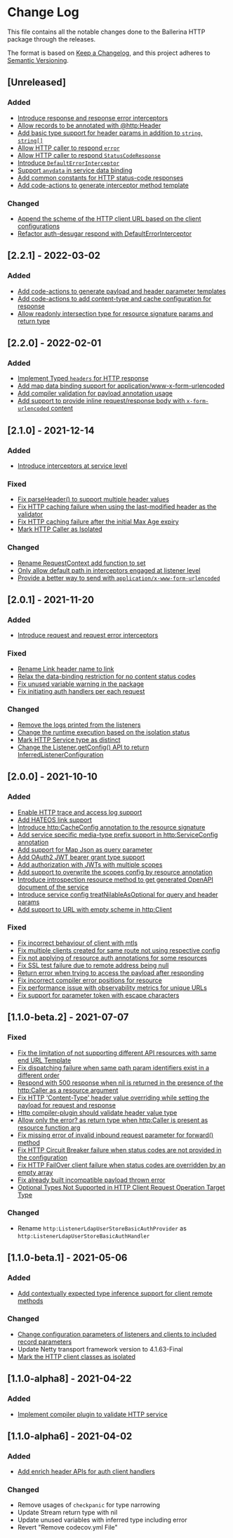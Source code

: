 
# Change Log
This file contains all the notable changes done to the Ballerina HTTP package through the releases.

The format is based on [Keep a Changelog](https://keepachangelog.com/en/1.0.0/), and this project adheres to 
[Semantic Versioning](https://semver.org/spec/v2.0.0.html).

## [Unreleased]

### Added
- [Introduce response and response error interceptors](https://github.com/ballerina-platform/ballerina-standard-library/issues/2684)
- [Allow records to be annotated with @http:Header](https://github.com/ballerina-platform/ballerina-standard-library/issues/2699)
- [Add basic type support for header params in addition to `string`, `string[]`](https://github.com/ballerina-platform/ballerina-standard-library/issues/2807)
- [Allow HTTP caller to respond `error`](https://github.com/ballerina-platform/ballerina-standard-library/issues/2832)
- [Allow HTTP caller to respond `StatusCodeResponse`](https://github.com/ballerina-platform/ballerina-standard-library/issues/2853)
- [Introduce `DefaultErrorInterceptor`](https://github.com/ballerina-platform/ballerina-standard-library/issues/2669)
- [Support `anydata` in service data binding](https://github.com/ballerina-platform/ballerina-standard-library/issues/2530)
- [Add common constants for HTTP status-code responses](https://github.com/ballerina-platform/ballerina-standard-library/issues/1540)
- [Add code-actions to generate interceptor method template](https://github.com/ballerina-platform/ballerina-standard-library/issues/2664)

### Changed
- [Append the scheme of the HTTP client URL based on the client configurations](https://github.com/ballerina-platform/ballerina-standard-library/issues/2816)
- [Refactor auth-desugar respond with DefaultErrorInterceptor](https://github.com/ballerina-platform/ballerina-standard-library/issues/2823)

## [2.2.1] - 2022-03-02

### Added
- [Add code-actions to generate payload and header parameter templates](https://github.com/ballerina-platform/ballerina-standard-library/issues/2642)
- [Add code-actions to add content-type and cache configuration for response](https://github.com/ballerina-platform/ballerina-standard-library/issues/2662)
- [Allow readonly intersection type for resource signature params and return type](https://github.com/ballerina-platform/ballerina-standard-library/issues/2610)

## [2.2.0] - 2022-02-01

### Added
- [Implement Typed `headers` for HTTP response](https://github.com/ballerina-platform/ballerina-standard-library/issues/2563)
- [Add map<string> data binding support for application/www-x-form-urlencoded](https://github.com/ballerina-platform/ballerina-standard-library/issues/2526)
- [Add compiler validation for payload annotation usage](https://github.com/ballerina-platform/ballerina-standard-library/issues/2561)
- [Add support to provide inline request/response body with `x-form-urlencoded` content](https://github.com/ballerina-platform/ballerina-standard-library/issues/2596)

## [2.1.0] - 2021-12-14

### Added
- [Introduce interceptors at service level](https://github.com/ballerina-platform/ballerina-standard-library/issues/2447)

### Fixed
- [Fix parseHeader() to support multiple header values](https://github.com/ballerina-platform/ballerina-standard-library/issues/2403)
- [Fix HTTP caching failure when using the last-modified header as the validator](https://github.com/ballerina-platform/ballerina-standard-library/issues/2402)
- [Fix HTTP caching failure after the initial Max Age expiry](https://github.com/ballerina-platform/ballerina-standard-library/issues/2435)
- [Mark HTTP Caller as Isolated](https://github.com/ballerina-platform/ballerina-standard-library/issues/2451)

### Changed
- [Rename RequestContext add function to set](https://github.com/ballerina-platform/ballerina-standard-library/issues/2414)
- [Only allow default path in interceptors engaged at listener level](https://github.com/ballerina-platform/ballerina-standard-library/issues/2452)
- [Provide a better way to send with `application/x-www-form-urlencoded`](https://github.com/ballerina-platform/ballerina-standard-library/issues/1705)

## [2.0.1] - 2021-11-20

### Added
- [Introduce request and request error interceptors](https://github.com/ballerina-platform/ballerina-standard-library/issues/2062)

### Fixed
- [Rename Link header name to link](https://github.com/ballerina-platform/ballerina-standard-library/issues/2135)
- [Relax the data-binding restriction for no content status codes](https://github.com/ballerina-platform/ballerina-standard-library/issues/2294)
- [Fix unused variable warning in the package](https://github.com/ballerina-platform/ballerina-standard-library/issues/2384)
- [Fix initiating auth handlers per each request](https://github.com/ballerina-platform/ballerina-standard-library/issues/2394)

### Changed
- [Remove the logs printed from the listeners](https://github.com/ballerina-platform/ballerina-standard-library/issues/2040)
- [Change the runtime execution based on the isolation status](https://github.com/ballerina-platform/ballerina-standard-library/issues/2383)
- [Mark HTTP Service type as distinct](https://github.com/ballerina-platform/ballerina-standard-library/issues/2398)
- [Change the Listener.getConfig() API to return InferredListenerConfiguration](https://github.com/ballerina-platform/ballerina-standard-library/issues/2399)

## [2.0.0] - 2021-10-10

### Added
- [Enable HTTP trace and access log support](https://github.com/ballerina-platform/ballerina-standard-library/issues/1073)
- [Add HATEOS link support](https://github.com/ballerina-platform/ballerina-standard-library/issues/1637)
- [Introduce http:CacheConfig annotation to the resource signature](https://github.com/ballerina-platform/ballerina-standard-library/issues/1533)
- [Add service specific media-type prefix support in http:ServiceConfig annotation](https://github.com/ballerina-platform/ballerina-standard-library/issues/1620)
- [Add support for Map Json as query parameter](https://github.com/ballerina-platform/ballerina-standard-library/issues/1670)
- [Add OAuth2 JWT bearer grant type support](https://github.com/ballerina-platform/ballerina-standard-library/issues/1788)
- [Add authorization with JWTs with multiple scopes](https://github.com/ballerina-platform/ballerina-standard-library/issues/1801)
- [Add support to overwrite the scopes config by resource annotation](https://github.com/ballerina-platform/ballerina-standard-library/issues/973)
- [Introduce introspection resource method to get generated OpenAPI document of the service](https://github.com/ballerina-platform/ballerina-standard-library/issues/1616)
- [Introduce service config treatNilableAsOptional for query and header params](https://github.com/ballerina-platform/ballerina-standard-library/issues/1928)
- [Add support to URL with empty scheme in http:Client](https://github.com/ballerina-platform/ballerina-standard-library/issues/1986)

### Fixed
- [Fix incorrect behaviour of client with mtls](https://github.com/ballerina-platform/ballerina-standard-library/issues/1708)
- [Fix multiple clients created for same route not using respective config](https://github.com/ballerina-platform/ballerina-standard-library/issues/1727)
- [Fix not applying of resource auth annotations for some resources](https://github.com/ballerina-platform/ballerina-standard-library/issues/1838)
- [Fix SSL test failure due to remote address being null](https://github.com/ballerina-platform/ballerina-standard-library/issues/315)
- [Return error when trying to access the payload after responding](https://github.com/ballerina-platform/ballerina-standard-library/issues/514)
- [Fix incorrect compiler error positions for resource](https://github.com/ballerina-platform/ballerina-standard-library/issues/523)
- [Fix performance issue with observability metrics for unique URLs](https://github.com/ballerina-platform/ballerina-standard-library/issues/1630)
- [Fix support for parameter token with escape characters](https://github.com/ballerina-platform/ballerina-standard-library/issues/1925)

## [1.1.0-beta.2] - 2021-07-07

### Fixed
- [Fix the limitation of not supporting different API resources with same end URL Template](https://github.com/ballerina-platform/ballerina-standard-library/issues/1095)
- [Fix dispatching failure when same path param identifiers exist in a different order](https://github.com/ballerina-platform/ballerina-standard-library/issues/342)
- [Respond with 500 response when nil is returned in the presence of the http:Caller as a resource argument](https://github.com/ballerina-platform/ballerina-standard-library/issues/1524)
- [Fix HTTP 'Content-Type' header value overriding while setting the payload for request and response](https://github.com/ballerina-platform/ballerina-standard-library/issues/920)
- [Http compiler-plugin should validate header value type](https://github.com/ballerina-platform/ballerina-standard-library/issues/1480)
- [Allow only the error? as return type when http:Caller is present as resource function arg](https://github.com/ballerina-platform/ballerina-standard-library/issues/1519)
- [Fix missing error of invalid inbound request parameter for forward() method](https://github.com/ballerina-platform/ballerina-standard-library/issues/311)
- [Fix HTTP Circuit Breaker failure when status codes are not provided in the configuration](https://github.com/ballerina-platform/ballerina-standard-library/issues/339)
- [Fix HTTP FailOver client failure when status codes are overridden by an empty array](https://github.com/ballerina-platform/ballerina-standard-library/issues/1598)
- [Fix already built incompatible payload thrown error](https://github.com/ballerina-platform/ballerina-standard-library/issues/1600) 
- [Optional Types Not Supported in HTTP Client Request Operation Target Type](https://github.com/ballerina-platform/ballerina-standard-library/issues/1433)

### Changed
- Rename `http:ListenerLdapUserStoreBasicAuthProvider` as `http:ListenerLdapUserStoreBasicAuthHandler`

## [1.1.0-beta.1] - 2021-05-06

### Added
- [Add contextually expected type inference support for client remote methods](https://github.com/ballerina-platform/ballerina-standard-library/issues/1371)

### Changed
- [Change configuration parameters of listeners and clients to included record parameters](https://github.com/ballerina-platform/ballerina-standard-library/issues/1325)
- Update Netty transport framework version to 4.1.63-Final
- [Mark the HTTP client classes as isolated](https://github.com/ballerina-platform/ballerina-standard-library/issues/1397)

## [1.1.0-alpha8] - 2021-04-22

### Added
- [Implement compiler plugin to validate HTTP service](https://github.com/ballerina-platform/ballerina-standard-library/issues/1102)

## [1.1.0-alpha6] - 2021-04-02

### Added
- [Add enrich header APIs for auth client handlers](https://github.com/ballerina-platform/ballerina-standard-library/issues/584)

### Changed
- Remove usages of `checkpanic` for type narrowing
- Update Stream return type with nil
- Update unused variables with inferred type including error
- Revert "Remove codecov.yml File"
